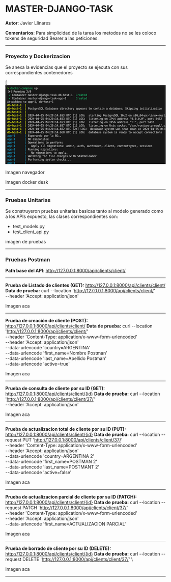 # MASTER-DJANGO-TASK

**Autor**: Javier Llinares

**Comentarios**: Para simplicidad de la tarea los metodos no se les coloco tokens de seguridad Bearer a las peticiones.


------------

### Proyecto y Dockerizacion

Se anexa la evidencias que el proyecto se ejecuta con sus correspondientes contenedores

[![Inmagen compose](Evidencias-Compose.png?raw=true)

Imagen navegador

Imagen docker desk


------------



### Pruebas Unitarias

Se construyeron pruebas unitarias basicas tanto al modelo generado como a los APIs expuesto, las clases correspondientes son:

- test_models.py
- test_client_api.py

imagen de pruebas

------------

### Pruebas Postman



**Path base del API**: http://127.0.0.1:8000/api/clients/client/


------------


**Prueba de Listado de clientes (GET):** http://127.0.0.1:8000/api/clients/client/
**Data de prueba:**
curl --location 'http://127.0.0.1:8000/api/clients/client/' \
--header 'Accept: application/json' 

Imagen aca

------------
**Prueba de creación de cliente (POST):** http://127.0.0.1:8000/api/clients/client/
**Data de prueba:**
curl --location 'http://127.0.0.1:8000/api/clients/client/' \
--header 'Content-Type: application/x-www-form-urlencoded' \
--header 'Accept: application/json' \
--data-urlencode 'country=ARGENTINA' \
--data-urlencode 'first_name=Nombre Postman' \
--data-urlencode 'last_name=Apellido Postman' \
--data-urlencode 'active=true'

Imagen aca

------------

**Prueba de consulta de cliente por su ID (GET):** http://127.0.0.1:8000/api/clients/client/{id}
**Data de prueba:**
curl --location 'http://127.0.0.1:8000/api/clients/client/37/' \
--header 'Accept: application/json' 

Imagen aca

------------

**Prueba de actualizacion total de cliente por su ID (PUT):** http://127.0.0.1:8000/api/clients/client/{id}
**Data de prueba:**
curl --location --request PUT 'http://127.0.0.1:8000/api/clients/client/37/' \
--header 'Content-Type: application/x-www-form-urlencoded' \
--header 'Accept: application/json' \
--data-urlencode 'country=ARGENTINA 2' \
--data-urlencode 'first_name=POSTMAN 2' \
--data-urlencode 'last_name=POSTMANT 2' \
--data-urlencode 'active=false'

Imagen aca

------------

**Prueba de actualizacion parcial de cliente por su ID (PATCH):** http://127.0.0.1:8000/api/clients/client/{id}
**Data de prueba:**
curl --location --request PATCH 'http://127.0.0.1:8000/api/clients/client/37/' \
--header 'Content-Type: application/x-www-form-urlencoded' \
--header 'Accept: application/json' \
--data-urlencode 'first_name=ACTUALIZACION PARCIAL'

Imagen aca

------------

**Prueba de borrado de cliente por su ID (DELETE):** http://127.0.0.1:8000/api/clients/client/{id}
**Data de prueba:**
curl --location --request DELETE 'http://127.0.0.1:8000/api/clients/client/37/' \

Imagen aca


------------



